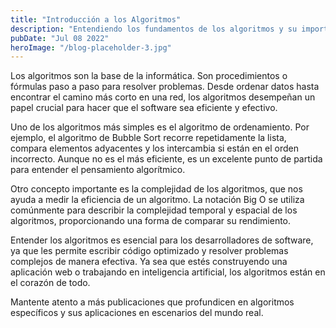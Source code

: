 ```yaml
---
title: "Introducción a los Algoritmos"
description: "Entendiendo los fundamentos de los algoritmos y su importancia en la informática"
pubDate: "Jul 08 2022"
heroImage: "/blog-placeholder-3.jpg"
---
```


Los algoritmos son la base de la informática. Son procedimientos o fórmulas paso a paso para resolver problemas. Desde ordenar datos hasta encontrar el camino más corto en una red, los algoritmos desempeñan un papel crucial para hacer que el software sea eficiente y efectivo.

Uno de los algoritmos más simples es el algoritmo de ordenamiento. Por ejemplo, el algoritmo de Bubble Sort recorre repetidamente la lista, compara elementos adyacentes y los intercambia si están en el orden incorrecto. Aunque no es el más eficiente, es un excelente punto de partida para entender el pensamiento algorítmico.

Otro concepto importante es la complejidad de los algoritmos, que nos ayuda a medir la eficiencia de un algoritmo. La notación Big O se utiliza comúnmente para describir la complejidad temporal y espacial de los algoritmos, proporcionando una forma de comparar su rendimiento.

Entender los algoritmos es esencial para los desarrolladores de software, ya que les permite escribir código optimizado y resolver problemas complejos de manera efectiva. Ya sea que estés construyendo una aplicación web o trabajando en inteligencia artificial, los algoritmos están en el corazón de todo.

Mantente atento a más publicaciones que profundicen en algoritmos específicos y sus aplicaciones en escenarios del mundo real.
